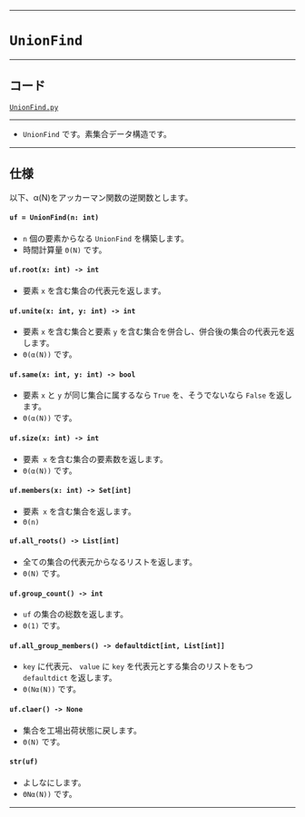 _____

# `UnionFind`

_____

## コード

[`UnionFind.py`](https://github.com/titan-23/Library_py/blob/main/DataStructures/UnionFind/UnionFind.py)
<!-- code=https://github.com/titan-23/Library_py/blob/main/DataStructures\UnionFind\UnionFind_.py -->

_____

- `UnionFind` です。素集合データ構造です。 

_____

## 仕様

以下、α(N)をアッカーマン関数の逆関数とします。

#### `uf = UnionFind(n: int)`
- `n` 個の要素からなる `UnionFind` を構築します。
- 時間計算量 `Θ(N)` です。

#### `uf.root(x: int) -> int`
- 要素 `x` を含む集合の代表元を返します。

#### `uf.unite(x: int, y: int) -> int`
- 要素 `x` を含む集合と要素 `y` を含む集合を併合し、併合後の集合の代表元を返します。
- `Θ(α(N))` です。

#### `uf.same(x: int, y: int) -> bool`
- 要素 `x` と `y` が同じ集合に属するなら `True` を、そうでないなら `False` を返します。
- `Θ(α(N))` です。

#### `uf.size(x: int) -> int`
- 要素` x` を含む集合の要素数を返します。
- `Θ(α(N))` です。

#### `uf.members(x: int) -> Set[int]`
- 要素` x` を含む集合を返します。
- `Θ(n)`

#### `uf.all_roots() -> List[int]`
- 全ての集合の代表元からなるリストを返します。
- `Θ(N)` です。

#### `uf.group_count() -> int`
- `uf` の集合の総数を返します。
- `Θ(1)` です。

#### `uf.all_group_members() -> defaultdict[int, List[int]]`
- `key` に代表元、 `value` に `key` を代表元とする集合のリストをもつ `defaultdict` を返します。
- `Θ(Nα(N))` です。

#### `uf.claer() -> None`
- 集合を工場出荷状態に戻します。
- `Θ(N)` です。

#### `str(uf)`
- よしなにします。
- `ΘNα(N))` です。

_____
